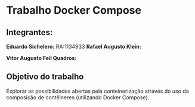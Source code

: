 # Trabalho Docker Compose
## Integrantes:
**Eduardo Sichelero:**
RA:1134933
**Rafael Augusto Klein:**

**Vitor Augusto Feil Quadros:**

## Objetivo do trabalho
Explorar as possibilidades abertas pela conteinerização através do uso da composição de contêineres (utilizando Docker Compose).